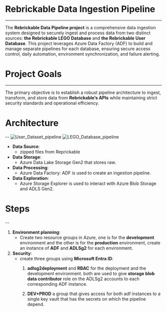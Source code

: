 # Rebrickable Data Ingestion Pipeline
---
The **Rebrickable Data Pipeline project** is a comprehensive data ingestion system designed to securely ingest and process data from two distinct sources: **the Rebrickable LEGO Database** and **the Rebrickable User Database**.
This project leverages Azure Data Factory (ADF) to build and manage separate pipelines for each database, ensuring secure access control, daily automation, environment synchronization, and failure alerting.
# Project Goals
---
The primary objective is to establish a robust pipeline architecture to ingest, transform, and store data from **Rebrickable’s APIs** while maintaining strict security standards and operational efficiency.
# Architecture
--
![User_Dataset_pipeline](https://dev.azure.com/1900286/CI-CD/_git/Ingestion%20Task?path=/Images/Api%20Pipeline.png&version=GBsecondarybranch)
![LEGO_Database_pipeline](https://dev.azure.com/1900286/CI-CD/_git/Ingestion%20Task?path=/Images/Database%20pipeline.png&version=GBsecondarybranch)

- **Data Source**:
    - zipped files from Reprickable
- **Data Storage**:
    - Azure Data Lake Storage Gen2 that stores raw.
- **Data Processing**:
    - Azure Data Factory:
        ADF is used to create an ingestion pipeline.
- **Data Exploration**:
    - Azure Storage Explorer is used to interact with Azure Blob Storage and ADLS Gen2.

# Steps
--
1. **Environment planning**:
    - Create two resource groups in Azure, one is for the **development** environment and the other is for the **production** environment, create an instance of **ADF** and **ADLSg2** for each environment.
2. **Security**:
    - create three groups using **Microsoft Entra ID**:
        1. **adlsg2deployment** and **RBAC** for the deployment and the development environment. both are used to give **storage blob data contributor** role on the ADLSg2 accounts to each corresponding ADF instance.

        2. **DEV+PROD** a group that gives access for both adf instances to a single key vault that has the secrets on which the pipeline depend.
        